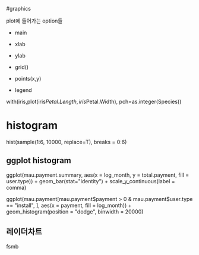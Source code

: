 #graphics

plot에 들어가는 option들

- main
- xlab
- ylab

- grid()
- points(x,y)
- legend

with(iris,plot(iris$Petal.Length, iris$Petal.Width), pch=as.integer(Species))

# histogram

hist(sample(1:6, 10000, replace=T), breaks = 0:6)

## ggplot histogram
ggplot(mau.payment.summary, aes(x = log_month, y = total.payment,
                                fill = user.type)) + geom_bar(stat="identity") + scale_y_continuous(label = comma)

ggplot(mau.payment[mau.payment$payment > 0 & mau.payment$user.type == "install", ], 
       aes(x = payment, fill = log_month)) + geom_histogram(position = "dodge", binwidth = 20000)


## 레이더차트
fsmb